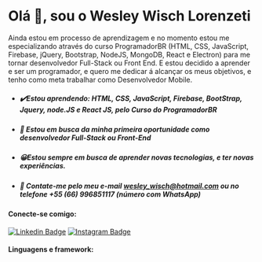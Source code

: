 # Olá  👋, sou o Wesley Wisch Lorenzeti
Ainda estou em processo de aprendizagem e no momento estou me especializando através do curso ProgramadorBR (HTML, CSS, JavaScript, Firebase, jQuery, Bootstrap, NodeJS, MongoDB, React e Electron) para me tornar desenvolvedor Full-Stack ou Front End. E estou decidido a aprender e ser um programador, e quero me dedicar á alcançar os meus objetivos, e tenho como meta trabalhar como Desenvolvedor Mobile.
 

 - ##### ✔️Estou aprendendo: HTML, CSS, JavaScript, Firebase, BootStrap, Jquery, node.JS e React JS, pelo **Curso do ProgramadorBR**
 - #####  💎 Estou em busca da minha primeira oportunidade como desenvolvedor Full-Stack ou Front-End
 - #####  😀Estou sempre em busca de aprender novas tecnologias, e ter novas experiências.
 - #####  📧 Contate-me pelo meu e-mail **[wesley_wisch@hotmail.com](mailto:wesley_wisch@hotmail.com)** ou no telefone +55 (66) 996851117 (número com WhatsApp)

#### Conecte-se comigo:
[![Linkedin Badge](https://img.shields.io/badge/-LinkedIn-blue?style=flat-square&logo=Linkedin&logoColor=white&link=https://www.linkedin.com/in/wesley-wisch-lorenzeti-525143146/)](https://www.linkedin.com/in/wesley-wisch-lorenzeti-525143146/) [![Instagram Badge](https://img.shields.io/badge/-Instagram-red?style=flat-square&logo=Instagram&logoColor=white&link=https://www.instagram.com/wesley_wisch/)](https://www.instagram.com/wesley_wisch/)

#### Linguagens e framework:
